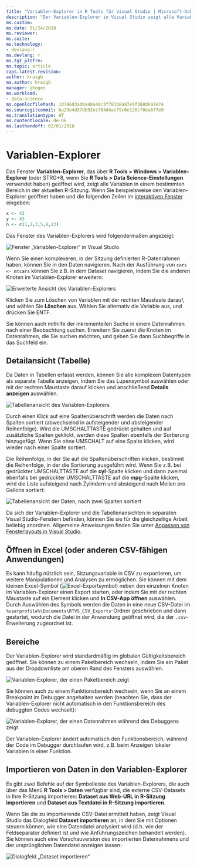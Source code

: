 ```yaml
---
title: "Variablen-Explorer in R Tools für Visual Studio | Microsoft-Dokumentation"
description: "Der Variablen-Explorer in Visual Studio zeigt alle Variablen für einen bestimmten Bereich in der aktuellen R-Sitzung an."
ms.custom: 
ms.date: 01/24/2018
ms.reviewer: 
ms.suite: 
ms.technology:
- devlang-r
ms.devlang: r
ms.tgt_pltfrm: 
ms.topic: article
caps.latest.revision: 
author: kraigb
ms.author: kraigb
manager: ghogen
ms.workload:
- data-science
ms.openlocfilehash: 1d766d3ad6a48a46c3f781b8a87e5f388de93e74
ms.sourcegitcommit: ba29e4d37db92ec784d4acf9c6e120cf0ea677e9
ms.translationtype: HT
ms.contentlocale: de-DE
ms.lasthandoff: 02/01/2018
---
```

# <a name="variable-explorer"></a>Variablen-Explorer

Das Fenster **Variablen-Explorer**, das über **R Tools > Windows > Variablen-Explorer** (oder STRG+8, wenn Sie **R Tools > Data Science-Einstellungen** verwendet haben) geöffnet wird, zeigt alle Variablen in einem bestimmten Bereich in der aktuellen R-Sitzung. Wenn Sie beispielsweise den Variablen-Explorer geöffnet haben und die folgenden Zeilen im [interaktiven Fenster](interactive-repl-for-r-in-visual-studio.md) eingeben:

```R
x <- 42
y <- 43
n <- c(1,2,3,5,8,13)
```

Das Fenster des Variablen-Explorers wird folgendermaßen angezeigt:

![Fenster „Variablen-Explorer“ in Visual Studio](media/variable-explorer-window.png)

Wenn Sie einen komplexeren, in der Sitzung definierten R-Datenrahmen haben, können Sie in den Daten navigieren. Nach der Ausführung von `cars <- mtcars` können Sie z.B. in dem Dataset navigieren, indem Sie die anderen Knoten im Variablen-Explorer erweitern:

![Erweiterte Ansicht des Variablen-Explorers](media/variable-explorer-expanded-results.png)

Klicken Sie zum Löschen von Variablen mit der rechten Maustaste darauf, und wählen Sie **Löschen** aus. Wählen Sie alternativ die Variable aus, und drücken Sie ENTF.

Sie können auch mithilfe der inkrementellen Suche in einem Datenrahmen nach einer Beobachtung suchen. Erweitern Sie zuerst die Knoten im Datenrahmen, die Sie suchen möchten, und geben Sie dann Suchbegriffe in das Suchfeld ein.

## <a name="details-table-view"></a>Detailansicht (Tabelle)

Da Daten in Tabellen erfasst werden, können Sie alle komplexen Datentypen als separate Tabelle anzeigen, indem Sie das Lupensymbol auswählen oder mit der rechten Maustaste darauf klicken und anschließend **Details anzeigen** auswählen.

![Tabellenansicht des Variablen-Explorers](media/variable-explorer-table-view.png)

Durch einen Klick auf eine Spaltenüberschrift werden die Daten nach Spalten sortiert (abwechselnd in aufsteigender und absteigender Reihenfolge). Wird die UMSCHALTTASTE gedrückt gehalten und auf zusätzliche Spalten geklickt, werden diese Spalten ebenfalls der Sortierung hinzugefügt. Wenn Sie ohne UMSCHALT auf eine Spalte klicken, wird wieder nach einer Spalte sortiert.

Die Reihenfolge, in der Sie auf die Spaltenüberschriften klicken, bestimmt die Reihenfolge, in der die Sortierung ausgeführt wird. Wenn Sie z.B. bei gedrückter UMSCHALTTASTE auf die **cyl**-Spalte klicken und dann zweimal ebenfalls bei gedrückter UMSCHALTTASTE auf die **mpg**-Spalte klicken, wird die Liste aufsteigend nach Zylindern und absteigend nach Meilen pro Gallone sortiert:

![Tabellenansicht der Daten, nach zwei Spalten sortiert](media/variable-explorer-table-view-sorting.png)

Da sich der Variablen-Explorer und die Tabellenansichten in separaten Visual Studio-Fenstern befinden, können Sie sie für die gleichzeitige Arbeit beliebig anordnen. Allgemeine Anweisungen finden Sie unter [Anpassen von Fensterlayouts in Visual Studio](../ide/customizing-window-layouts-in-visual-studio.md).

## <a name="open-in-excel-or-other-csv-capable-application"></a>Öffnen in Excel (oder anderen CSV-fähigen Anwendungen)

Es kann häufig nützlich sein, Sitzungsvariable in CSV zu exportieren, um weitere Manipulationen und Analysen zu ermöglichen. Sie können mit dem kleinen Excel-Symbol (![Excel-Exportsymbol](media/variable-explorer-excel-icon.png)) neben den einzelnen Knoten im Variablen-Explorer einen Export starten, oder indem Sie mit der rechten Maustaste auf ein Element klicken und **In CSV-App öffnen** auswählen. Durch Auswählen des Symbols werden die Daten in eine neue CSV-Datei im `%userprofile%\Documents\RTVS_CSV_Exports`-Ordner geschrieben und dann gestartet, wodurch die Datei in der Anwendung geöffnet wird, die der `.csv`-Erweiterung zugeordnet ist.

## <a name="scopes"></a>Bereiche

Der Variablen-Explorer wird standardmäßig im globalen Gültigkeitsbereich geöffnet. Sie können zu einem Paketbereich wechseln, indem Sie ein Paket aus der Dropdownliste am oberen Rand des Fensters auswählen.

![Variablen-Explorer, der einen Paketbereich zeigt](media/variable-explorer-package-scopes.png)

Sie können auch zu einem Funktionsbereich wechseln, wenn Sie an einem Breakpoint im Debugger angehalten werden (beachten Sie, dass der Variablen-Explorer nicht automatisch in den Funktionsbereich des debuggten Codes wechselt):

![Variablen-Explorer, der einen Datenrahmen während des Debuggens zeigt](media/variable-explorer-as-locals-window.png)

Der Variablen-Explorer ändert automatisch den Funktionsbereich, während der Code im Debugger durchlaufen wird, z.B. beim Anzeigen lokaler Variablen in einer Funktion.

## <a name="importing-data-into-variable-explorer"></a>Importieren von Daten in den Variablen-Explorer

Es gibt zwei Befehle auf der Symbolleiste des Variablen-Explorers, die auch über das Menü **R Tools > Daten** verfügbar sind, die externe CSV-Datasets in Ihre R-Sitzung importieren: **Dataset aus Web-URL in R-Sitzung importieren** und **Dataset aus Textdatei in R-Sitzung importieren**. 

Wenn Sie die zu importierende CSV-Datei ermittelt haben, zeigt Visual Studio das Dialogfeld **Dataset importieren** an, in dem Sie mit Optionen steuern können, wie eine Datendatei analysiert wird (d.h. wie der Feldseparator definiert ist und wie Anführungszeichen behandelt werden). Sie können auch eine Vorschauversion des importierten Datenrahmens und der ursprünglichen Datendatei anzeigen lassen:

![Dialogfeld „Dataset importieren“](media/variable-explorer-import-dataset-dialog.png)
